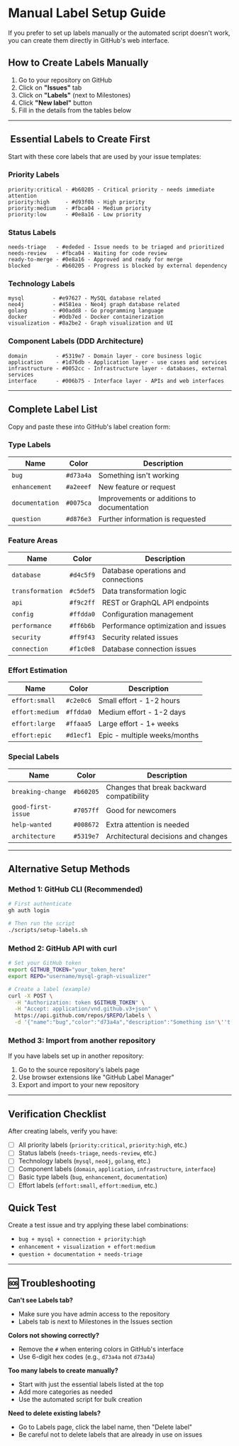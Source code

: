 #  Manual Label Setup Guide

If you prefer to set up labels manually or the automated script doesn't work, you can create them directly in GitHub's web interface.

##  How to Create Labels Manually

1. Go to your repository on GitHub
2. Click on **"Issues"** tab
3. Click on **"Labels"** (next to Milestones)
4. Click **"New label"** button
5. Fill in the details from the tables below

---

## ️ Essential Labels to Create First

Start with these core labels that are used by your issue templates:

### **Priority Labels**
```
priority:critical - #b60205 - Critical priority - needs immediate attention
priority:high     - #d93f0b - High priority  
priority:medium   - #fbca04 - Medium priority
priority:low      - #0e8a16 - Low priority
```

### **Status Labels**
```
needs-triage   - #ededed - Issue needs to be triaged and prioritized
needs-review   - #fbca04 - Waiting for code review
ready-to-merge - #0e8a16 - Approved and ready for merge
blocked        - #b60205 - Progress is blocked by external dependency
```

### **Technology Labels**
```
mysql         - #e97627 - MySQL database related
neo4j         - #4581ea - Neo4j graph database related
golang        - #00add8 - Go programming language
docker        - #0db7ed - Docker containerization
visualization - #8a2be2 - Graph visualization and UI
```

### **Component Labels (DDD Architecture)**
```
domain         - #5319e7 - Domain layer - core business logic
application    - #1d76db - Application layer - use cases and services
infrastructure - #0052cc - Infrastructure layer - databases, external services
interface      - #006b75 - Interface layer - APIs and web interfaces
```

---

##  Complete Label List

Copy and paste these into GitHub's label creation form:

### Type Labels
| Name | Color | Description |
|------|-------|-------------|
| `bug` | `#d73a4a` | Something isn't working |
| `enhancement` | `#a2eeef` | New feature or request |
| `documentation` | `#0075ca` | Improvements or additions to documentation |
| `question` | `#d876e3` | Further information is requested |

### Feature Areas
| Name | Color | Description |
|------|-------|-------------|
| `database` | `#d4c5f9` | Database operations and connections |
| `transformation` | `#c5def5` | Data transformation logic |
| `api` | `#f9c2ff` | REST or GraphQL API endpoints |
| `config` | `#ffdda0` | Configuration management |
| `performance` | `#ff6b6b` | Performance optimization and issues |
| `security` | `#ff9f43` | Security related issues |
| `connection` | `#f1c0e8` | Database connection issues |

### Effort Estimation
| Name | Color | Description |
|------|-------|-------------|
| `effort:small` | `#c2e0c6` | Small effort - 1-2 hours |
| `effort:medium` | `#ffdda0` | Medium effort - 1-2 days |
| `effort:large` | `#ffaaa5` | Large effort - 1+ weeks |
| `effort:epic` | `#d1ecf1` | Epic - multiple weeks/months |

### Special Labels
| Name | Color | Description |
|------|-------|-------------|
| `breaking-change` | `#b60205` | Changes that break backward compatibility |
| `good-first-issue` | `#7057ff` | Good for newcomers |
| `help-wanted` | `#008672` | Extra attention is needed |
| `architecture` | `#5319e7` | Architectural decisions and changes |

---

##  Alternative Setup Methods

### Method 1: GitHub CLI (Recommended)
```bash
# First authenticate
gh auth login

# Then run the script
./scripts/setup-labels.sh
```

### Method 2: GitHub API with curl
```bash
# Set your GitHub token
export GITHUB_TOKEN="your_token_here"
export REPO="username/mysql-graph-visualizer"

# Create a label (example)
curl -X POST \
  -H "Authorization: token $GITHUB_TOKEN" \
  -H "Accept: application/vnd.github.v3+json" \
  https://api.github.com/repos/$REPO/labels \
  -d '{"name":"bug","color":"d73a4a","description":"Something isn'\''t working"}'
```

### Method 3: Import from another repository
If you have labels set up in another repository:
1. Go to the source repository's labels page
2. Use browser extensions like "GitHub Label Manager" 
3. Export and import to your new repository

---

##  Verification Checklist

After creating labels, verify you have:

- [ ] All priority labels (`priority:critical`, `priority:high`, etc.)
- [ ] Status labels (`needs-triage`, `needs-review`, etc.) 
- [ ] Technology labels (`mysql`, `neo4j`, `golang`, etc.)
- [ ] Component labels (`domain`, `application`, `infrastructure`, `interface`)
- [ ] Basic type labels (`bug`, `enhancement`, `documentation`)
- [ ] Effort labels (`effort:small`, `effort:medium`, etc.)

##  Quick Test

Create a test issue and try applying these label combinations:
- `bug + mysql + connection + priority:high`
- `enhancement + visualization + effort:medium`
- `question + documentation + needs-triage`

---

## 🆘 Troubleshooting

**Can't see Labels tab?**
- Make sure you have admin access to the repository
- Labels tab is next to Milestones in the Issues section

**Colors not showing correctly?**
- Remove the `#` when entering colors in GitHub's interface
- Use 6-digit hex codes (e.g., `d73a4a` not `d73a4a`)

**Too many labels to create manually?**
- Start with just the essential labels listed at the top
- Add more categories as needed
- Use the automated script for bulk creation

**Need to delete existing labels?**
- Go to Labels page, click the label name, then "Delete label"
- Be careful not to delete labels that are already in use on issues

